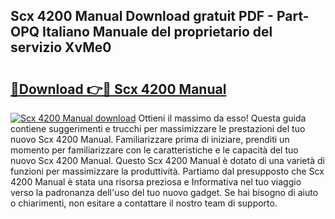 ## Scx 4200 Manual Download gratuit PDF - Part-OPQ Italiano Manuale del proprietario del servizio XvMe0

# <h2><a href="http://dfcld7f.blite.top/?on=Scx+4200+Manual">🔗Download 👉🔴 Scx 4200 Manual</a></h2>

[![Scx 4200 Manual download](https://i.imgur.com/lujVjoI.png)](http://dfcld7f.blite.top/?on=Scx+4200+Manual)
Ottieni il massimo da esso! Questa guida contiene suggerimenti e trucchi per massimizzare le prestazioni del tuo nuovo Scx 4200 Manual. Familiarizzare prima di iniziare, prenditi un momento per familiarizzare con le caratteristiche e le capacità del tuo nuovo Scx 4200 Manual. Questo Scx 4200 Manual è dotato di una varietà di funzioni per massimizzare la produttività. Partiamo dal presupposto che Scx 4200 Manual è stata una risorsa preziosa e Informativa nel tuo viaggio verso la padronanza dell'uso del tuo nuovo gadget. Se hai bisogno di aiuto o chiarimenti, non esitare a contattare il nostro team di supporto.
